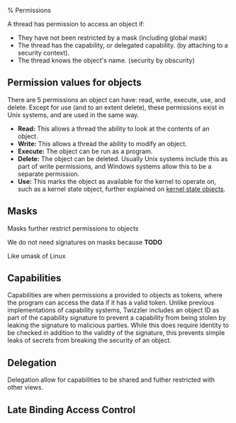 % Permissions

A thread has permission to access an object if:
- They have not been restricted by a mask (including global mask)
- The thread has the capability, or delegated capability. (by attaching to a security
  context).
- The thread knows the object's name. (security by obscurity)

## Permission values for objects

There are 5 permissions an object can have: read, write, execute, use, and delete. Except for use (and to an extent delete), these permissions exist in Unix systems, and are used in the same way.
- **Read:** This allows a thread the ability to look at the contents of an object.
- **Write:** This allows a thread the ability to modify an object. 
- **Execute:** The object can be run as a program.
- **Delete:** The object can be deleted. Usually Unix systems include this as part of write
  permissions, and Windows systems allow this to be a separate permission.
- **Use:** This marks the object as available for the kernel to operate on, such as a kernel state
  object, further explained on [kernel state objects](./KSO.md).

## Masks

Masks further restrict permissions to objects

We do not need signatures on masks because **TODO**

Like umask of Linux

## Capabilities

Capabilities are when permissions a provided to objects as tokens, where the program can access the data if it has a valid token. Unlike previous implementations of capability systems, Twizzler includes an object ID as part of the capability signature to prevent a capability from being stolen by leaking the signature to malicious parties. While this does require identity to be checked in addition to the validity of the signature, this prevents simple leaks of secrets from breaking the security of an object.

## Delegation

Delegation allow for capabilities to be shared and futher restricted with other views. 

## Late Binding Access Control
